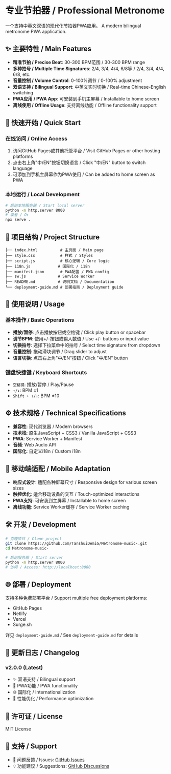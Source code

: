 # 专业节拍器 / Professional Metronome

一个支持中英文双语的现代化节拍器PWA应用。
A modern bilingual metronome PWA application.

## ✨ 主要特性 / Main Features

- **精准节拍 / Precise Beat**: 30-300 BPM范围 / 30-300 BPM range
- **多种拍号 / Multiple Time Signatures**: 2/4, 3/4, 4/4, 6/8等 / 2/4, 3/4, 4/4, 6/8, etc.
- **音量控制 / Volume Control**: 0-100%调节 / 0-100% adjustment
- **双语支持 / Bilingual Support**: 中英文实时切换 / Real-time Chinese-English switching
- **PWA应用 / PWA App**: 可安装到手机主屏幕 / Installable to home screen
- **离线使用 / Offline Usage**: 支持离线功能 / Offline functionality support

## 🚀 快速开始 / Quick Start

### 在线访问 / Online Access
1. 访问GitHub Pages或其他托管平台 / Visit GitHub Pages or other hosting platforms
2. 点击右上角"中/EN"按钮切换语言 / Click "中/EN" button to switch language
3. 可添加到手机主屏幕作为PWA使用 / Can be added to home screen as PWA

### 本地运行 / Local Development
```bash
# 启动本地服务器 / Start local server
python -m http.server 8000
# 或者 / Or
npx serve .
```

## 📁 项目结构 / Project Structure

```
├── index.html          # 主页面 / Main page
├── style.css           # 样式 / Styles  
├── script.js           # 核心逻辑 / Core logic
├── i18n.js            # 国际化 / i18n
├── manifest.json       # PWA配置 / PWA config
├── sw.js              # Service Worker
├── README.md          # 说明文档 / Documentation
└── deployment-guide.md # 部署指南 / Deployment guide
```

## 🎯 使用说明 / Usage

### 基本操作 / Basic Operations
- **播放/暂停**: 点击播放按钮或空格键 / Click play button or spacebar
- **调节BPM**: 使用+/-按钮或输入数值 / Use +/- buttons or input value
- **切换拍号**: 选择下拉菜单中的拍号 / Select time signature from dropdown
- **音量控制**: 拖动滑块调节 / Drag slider to adjust
- **语言切换**: 点击右上角"中/EN"按钮 / Click "中/EN" button

### 键盘快捷键 / Keyboard Shortcuts
- `空格键`: 播放/暂停 / Play/Pause
- `↑/↓`: BPM ±1
- `Shift + ↑/↓`: BPM ±10

## ⚙️ 技术规格 / Technical Specifications

- **兼容性**: 现代浏览器 / Modern browsers
- **技术栈**: 原生JavaScript + CSS3 / Vanilla JavaScript + CSS3
- **PWA**: Service Worker + Manifest
- **音频**: Web Audio API
- **国际化**: 自定义i18n / Custom i18n

## 📱 移动端适配 / Mobile Adaptation

- **响应式设计**: 适配各种屏幕尺寸 / Responsive design for various screen sizes
- **触控优化**: 适合移动设备的交互 / Touch-optimized interactions
- **PWA支持**: 可安装到主屏幕 / Installable to home screen
- **离线功能**: Service Worker缓存 / Service Worker caching

## 🛠️ 开发 / Development

```bash
# 克隆项目 / Clone project
git clone https://github.com/TanshuiDemiG/Metronome-music-.git
cd Metronome-music-

# 启动服务器 / Start server
python -m http.server 8000
# 访问 / Access: http://localhost:8000
```

## 🌐 部署 / Deployment

支持多种免费部署平台 / Support multiple free deployment platforms:
- GitHub Pages
- Netlify  
- Vercel
- Surge.sh

详见 `deployment-guide.md` / See `deployment-guide.md` for details

## 📝 更新日志 / Changelog

### v2.0.0 (Latest)
- ✨ 双语支持 / Bilingual support
- 📱 PWA功能 / PWA functionality  
- 🌐 国际化 / Internationalization
- 🔧 性能优化 / Performance optimization

## 📄 许可证 / License

MIT License

## 💬 支持 / Support

- 🐛 问题反馈 / Issues: [GitHub Issues](https://github.com/TanshuiDemiG/Metronome-music-/issues)
- 💡 功能建议 / Suggestions: [GitHub Discussions](https://github.com/TanshuiDemiG/Metronome-music-/discussions)